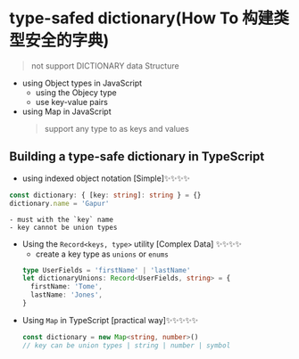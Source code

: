 # type-safed dictionary(How To 构建类型安全的字典)

> not support DICTIONARY data Structure

- using Object types in JavaScript
  - using the Objecy type
  - use key-value pairs
- using Map in JavaScript
  > support any type to as keys and values

## Building a type-safe dictionary in TypeScript

- using indexed object notation [Simple]✨✨✨✨

```ts
const dictionary: { [key: string]: string } = {}
dictionary.name = 'Gapur'
```

    - must with the `key` name
    - key cannot be union types

- Using the `Record<keys, type>` utility [Complex Data] ✨✨✨✨
  - create a key type as `unions` or `enums`
  ```ts
  type UserFields = 'firstName' | 'lastName'
  let dictionaryUnions: Record<UserFields, string> = {
    firstName: 'Tome',
    lastName: 'Jones',
  }
  ```
- Using `Map` in TypeScript [practical way]✨✨✨✨✨
  ```ts
  const dictionary = new Map<string, number>()
  // key can be union types | string | number | symbol
  ```
